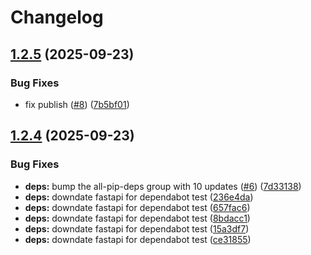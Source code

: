 # Changelog

## [1.2.5](https://github.com/serafinovsky/fastapi-redis-utils/compare/v1.2.4...v1.2.5) (2025-09-23)


### Bug Fixes

* fix publish ([#8](https://github.com/serafinovsky/fastapi-redis-utils/issues/8)) ([7b5bf01](https://github.com/serafinovsky/fastapi-redis-utils/commit/7b5bf017a3e55b3edf732c33304666682aaa7741))

## [1.2.4](https://github.com/serafinovsky/fastapi-redis-utils/compare/v1.2.3...v1.2.4) (2025-09-23)


### Bug Fixes

* **deps:** bump the all-pip-deps group with 10 updates ([#6](https://github.com/serafinovsky/fastapi-redis-utils/issues/6)) ([7d33138](https://github.com/serafinovsky/fastapi-redis-utils/commit/7d33138ab47eb300ae1c34844e32ad4723778f91))
* **deps:** downdate fastapi for dependabot test ([236e4da](https://github.com/serafinovsky/fastapi-redis-utils/commit/236e4da7074437e0afca28d3a6ee0c95f728756b))
* **deps:** downdate fastapi for dependabot test ([657fac6](https://github.com/serafinovsky/fastapi-redis-utils/commit/657fac69d125e85f6d31723377ee5977d007356a))
* **deps:** downdate fastapi for dependabot test ([8bdacc1](https://github.com/serafinovsky/fastapi-redis-utils/commit/8bdacc1da9564c3219d6bb0ea1142af2e7a2c27f))
* **deps:** downdate fastapi for dependabot test ([15a3df7](https://github.com/serafinovsky/fastapi-redis-utils/commit/15a3df7789e71e1d43156cb2da9c96fc84693aab))
* **deps:** downdate fastapi for dependabot test ([ce31855](https://github.com/serafinovsky/fastapi-redis-utils/commit/ce318557fb4ceda5e8a683da8b5845ecf8b325c4))
